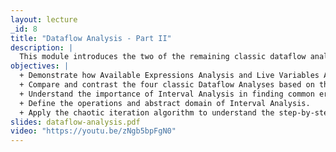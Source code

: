 ```yaml
---
layout: lecture
_id: 8
title: "Dataflow Analysis - Part II"
description: |
  This module introduces the two of the remaining classic dataflow analyses – Available Expressions Analysis and Live Variables Analysis. Then you’ll learn about the overall pattern followed by the four classic dataflow analyses. The module also delves into Interval Analysis, a modern dataflow analysis with many applications to finding security bugs. In the end, you’ll learn about the concept of widening to ensure termination of interval analysis.
objectives: |
  + Demonstrate how Available Expressions Analysis and Live Variables Analysis work on a program in the WHILE language.
  + Compare and contrast the four classic Dataflow Analyses based on the dataflow pattern.
  + Understand the importance of Interval Analysis in finding common errors in software.
  + Define the operations and abstract domain of Interval Analysis.
  + Apply the chaotic iteration algorithm to understand the step-by-step operation of Interval Analysis and recognize the importance of Widening.
slides: dataflow-analysis.pdf
video: "https://youtu.be/zNgb5bpFgN0"
---
```

